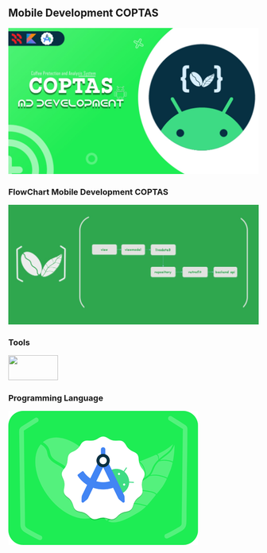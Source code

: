 ## Mobile Development COPTAS
![Image 1](mobiledevelopment.jpeg)
### FlowChart Mobile Development COPTAS
![Image 1](flowchartMD.jpeg)

### Tools
<img src="https://www.svgrepo.com/svg/373728/kotlin" width="100" height="50"/>

### Programming Language
![Image 3](androidstudio.png)
